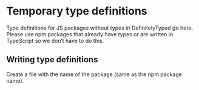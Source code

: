 # Temporary type definitions

Type definitions for JS packages without types in DefinitelyTyped go here.
Please use npm packages that already have types or are written in TypeScript so
we don’t have to do this.

## Writing type definitions

Create a file with the name of the package (same as the npm package name).
